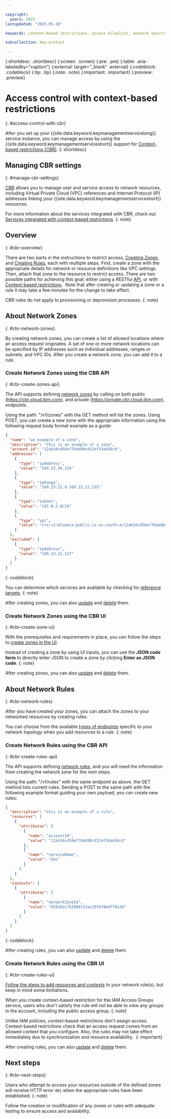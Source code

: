 ```yaml
---

copyright:
  years: 2025
lastupdated: "2025-05-28"

keywords: context-based restrictions, access allowlist, network security

subcollection: key-protect

---
```


{:shortdesc: .shortdesc}
{:screen: .screen}
{:pre: .pre}
{:table: .aria-labeledby="caption"}
{:external: target="_blank" .external}
{:codeblock: .codeblock}
{:tip: .tip}
{:note: .note}
{:important: .important}
{:preview: .preview}

# Access control with context-based restrictions
{: #access-control-with-cbr}

After you set up your {{site.data.keyword.keymanagementservicelong}} service instance, you can manage access by using the {{site.data.keyword.keymanagementserviceshort}} support for [Context-based restrictions (CBR)](https://cloud.ibm.com/context-based-restrictions).
{: shortdesc}

## Managing CBR settings
{: #manage-cbr-settings}

[CBR](/docs/account?topic=account-context-restrictions-whatis) allows you to manage user and service access to network resources, including Virtual Private Cloud (VPC) references and Internet Protocol (IP) addresses linking your {{site.data.keyword.keymanagementserviceshort}} resources.

For more information about the services integrated with CBR, check out [Services integrated with context-based restrictions](/docs/account?topic=account-context-restrictions-whatis#cbr-access-reqs-target-service).
{: note}

## Overview
{: #cbr-overview}

There are two parts in the instructions to restrict access, [Creating Zones](/docs/account?topic=account-context-restrictions-create&interface=ui#network-zones-create), and [Creating Rules](/docs/account?topic=account-context-restrictions-create&interface=ui), each with multiple steps. First, create a zone with the appropriate details for network or resource definitions like VPC settings. Then, attach that zone to the resource to restrict access. There are two possible paths for achieving this goal: either using a RESTful [API](/apidocs/context-based-restrictions), or with [Context-based restrictions](https://cloud.ibm.com/context-based-restrictions).  Note that after creating or updating a zone or a rule it may take a few minutes for the change to take effect.

CBR rules do not apply to provisioning or deprovision processes.
{: note}

## About Network Zones
{: #cbr-network-zones}

By creating network zones, you can create a list of allowed locations where an access request originates. A set of one or more network locations can be specified by IP addresses such as individual addresses, ranges or subnets, and VPC IDs. After you create a network zone, you can add it to a rule.

### Create Network Zones using the CBR API
{: #cbr-create-zones-api}

The API supports defining [network zones](/apidocs/context-based-restrictions#network-zones) by calling on both public (https://cbr.cloud.ibm.com), and private (https://private.cbr.cloud.ibm.com), endpoints.

Using the path: "/v1/zones" with the GET method will list the zones. Using POST, you can create a new zone with the appropriate information using the following request body format example as a guide:

```json
{
  "name": "an example of a zone",
  "description": "this is an example of a zone",
  "account_id": "12ab34cd56ef78ab90cd12ef34ab56cd",
  "addresses": [
    {
      "type": "ipAddress",
      "value": "169.23.56.234"
    },
    {
      "type": "ipRange",
      "value": "169.23.22.0-169.23.22.255"
    },
    {
      "type": "subnet",
      "value": "192.0.2.0/24"
    },
    {
      "type": "vpc",
      "value": "crn:v1:bluemix:public:is:us-south:a/12ab34cd56ef78ab90cd12ef34ab56cd::vpc:r134-d98a1702-b39a-449a-86d4-ef8dbacf281e"
    }
  ],
  "excluded": [
    {
      "type": "ipAddress",
      "value": "169.23.22.127"
    }
  ]
}
```
{: codeblock}

You can determine which services are available by checking for [reference targets](/apidocs/context-based-restrictions#list-available-serviceref-targets).
{: note}

After creating zones, you can also [update](/apidocs/context-based-restrictions#replace-zone) and [delete](/docs/account?topic=account-context-restrictions-update&interface=ui#context-restrictions-remove-rules) them.

### Create Network Zones using the CBR UI
{: #cbr-create-zone-ui}

With the prerequisites and requirements in place, you can follow the steps to [create zones in the UI](/docs/account?topic=account-context-restrictions-create&interface=ui).

Instead of creating a zone by using UI inputs, you can use the **JSON code form** to directly enter JSON to create a zone by clicking **Enter as JSON code**.
{: note}

After creating zones, you can also [update](/docs/account?topic=account-context-restrictions-update) and [delete](/docs/account?topic=account-context-restrictions-update&interface=ui#context-restrictions-remove-rules) them.

## About Network Rules
{: #cbr-network-rules}

After you have created your zones, you can attach the zones to your networked resources by creating rules.

You can choose from the available [types of endpoints](/docs/account?topic=account-context-restrictions-whatis#context-restrictions-endpint-type) specific to your network topology when you add resources to a rule.
{: note}

### Create Network Rules using the CBR API
{: #cbr-create-rules-api}

The API supports defining [network rules](/apidocs/context-based-restrictions#rules), and you will need the information from creating the network zone for the next steps. 

Using the path: "/v1/rules" with the same endpoint as above, the GET method lists current rules. Sending a POST to the same path with the following example format guiding your own payload, you can create new rules:

```json
{
  "description": "this is an example of a rule",
  "resources": [
    {
      "attributes": [
        {
          "name": "accountId",
          "value": "12ab34cd56ef78ab90cd12ef34ab56cd"
        },
        {
          "name": "serviceName",
          "value": "kms"
        }
      ]
    }
  ],
  "contexts": [
    {
      "attributes": [
        {
          "name": "networkZoneId",
          "value": "65810ac762004f22ac19f8f8edf70a34"
        }
      ]
    }
  ]
}
```
{: codeblock}

After creating rules, you can also [update](/apidocs/context-based-restrictions#replace-rule) and [delete](/apidocs/context-based-restrictions#delete-rule) them.

### Create Network Rules using the CBR UI
{: #cbr-create-rules-ui}

[Follow the steps to add resources and contexts](/docs/account?topic=account-context-restrictions-create&interface=ui) to your network rule(s), but keep in mind some limitations.

When you create context-based restriction for the IAM Access Groups service, users who don't satisfy the rule will not be able to view any groups in the account, including the public access group.
{: note}

Unlike IAM policies, context-based restrictions don't assign access. Context-based restrictions check that an access request comes from an allowed context that you configure. Also, the rules may not take effect immediately due to synchronization and resource availability. 
{: important}

After creating rules, you can also [update](/docs/account?topic=account-context-restrictions-update&interface=ui) and [delete](/docs/account?topic=account-context-restrictions-update&interface=ui#context-restrictions-remove-rules) them.

## Next steps
{: #cbr-next-steps}

Users who attempt to access your resources outside of the defined zones will receive HTTP error `401` when the appropriate rules have been established.
{: note}

Follow the creation or modification of any zones or rules with adequate testing to ensure access and availability.
